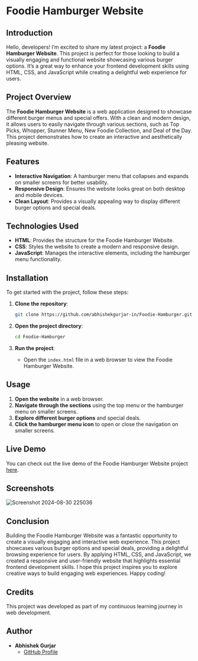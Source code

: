 # Foodie Hamburger Website

## Introduction

Hello, developers! I’m excited to share my latest project: a **Foodie Hamburger Website**. This project is perfect for those looking to build a visually engaging and functional website showcasing various burger options. It’s a great way to enhance your frontend development skills using HTML, CSS, and JavaScript while creating a delightful web experience for users.

## Project Overview

The **Foodie Hamburger Website** is a web application designed to showcase different burger menus and special offers. With a clean and modern design, it allows users to easily navigate through various sections, such as Top Picks, Whopper, Stunner Menu, New Foodie Collection, and Deal of the Day. This project demonstrates how to create an interactive and aesthetically pleasing website.

## Features

- **Interactive Navigation**: A hamburger menu that collapses and expands on smaller screens for better usability.
- **Responsive Design**: Ensures the website looks great on both desktop and mobile devices.
- **Clean Layout**: Provides a visually appealing way to display different burger options and special deals.

## Technologies Used

- **HTML**: Provides the structure for the Foodie Hamburger Website.
- **CSS**: Styles the website to create a modern and responsive design.
- **JavaScript**: Manages the interactive elements, including the hamburger menu functionality.


## Installation

To get started with the project, follow these steps:

1. **Clone the repository**:
    ```bash
    git clone https://github.com/abhishekgurjar-in/Foodie-Hamburger.git
    ```

2. **Open the project directory**:
    ```bash
    cd Foodie-Hamburger
    ```

3. **Run the project**:
    - Open the `index.html` file in a web browser to view the Foodie Hamburger Website.

## Usage

1. **Open the website** in a web browser.
2. **Navigate through the sections** using the top menu or the hamburger menu on smaller screens.
3. **Explore different burger options** and special deals.
4. **Click the hamburger menu icon** to open or close the navigation on smaller screens.



## Live Demo
You can check out the live demo of the Foodie Hamburger Website project [here](https://abhishekgurjar-in.github.io/Foodie-Hamburger/).


## Screenshots


![Screenshot 2024-08-30 225036](https://github.com/user-attachments/assets/d87f624c-ca09-41b6-a989-78f223e38aba)


## Conclusion

Building the Foodie Hamburger Website was a fantastic opportunity to create a visually engaging and interactive web experience. This project showcases various burger options and special deals, providing a delightful browsing experience for users. By applying HTML, CSS, and JavaScript, we created a responsive and user-friendly website that highlights essential frontend development skills. I hope this project inspires you to explore creative ways to build engaging web experiences. Happy coding!

## Credits

This project was developed as part of my continuous learning journey in web development.

## Author

- **Abhishek Gurjar**
  - [GitHub Profile](https://github.com/abhishekgurjar-in)

